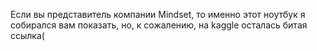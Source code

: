 Если вы представитель компании Mindset, то именно этот ноутбук я собирался вам показать, но, к сожалению, на kaggle осталась битая ссылка(
